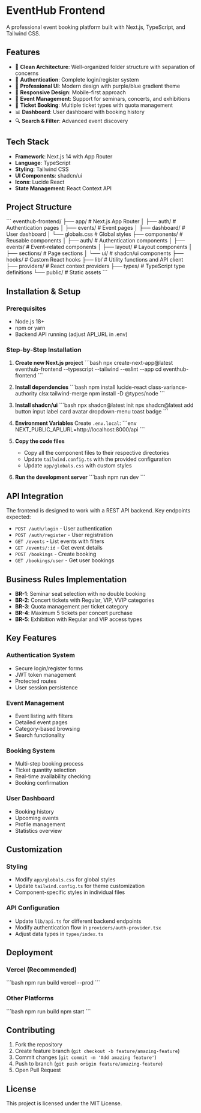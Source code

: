 # EventHub Frontend

A professional event booking platform built with Next.js, TypeScript, and Tailwind CSS.

## Features

- 🎯 **Clean Architecture**: Well-organized folder structure with separation of concerns
- 🔐 **Authentication**: Complete login/register system
- 🎨 **Professional UI**: Modern design with purple/blue gradient theme
- 📱 **Responsive Design**: Mobile-first approach
- 🎪 **Event Management**: Support for seminars, concerts, and exhibitions
- 🎫 **Ticket Booking**: Multiple ticket types with quota management
- 📊 **Dashboard**: User dashboard with booking history
- 🔍 **Search & Filter**: Advanced event discovery

## Tech Stack

- **Framework**: Next.js 14 with App Router
- **Language**: TypeScript
- **Styling**: Tailwind CSS
- **UI Components**: shadcn/ui
- **Icons**: Lucide React
- **State Management**: React Context API

## Project Structure

\`\`\`
eventhub-frontend/
├── app/                    # Next.js App Router
│   ├── auth/              # Authentication pages
│   ├── events/            # Event pages
│   ├── dashboard/         # User dashboard
│   └── globals.css        # Global styles
├── components/            # Reusable components
│   ├── auth/             # Authentication components
│   ├── events/           # Event-related components
│   ├── layout/           # Layout components
│   ├── sections/         # Page sections
│   └── ui/               # shadcn/ui components
├── hooks/                # Custom React hooks
├── lib/                  # Utility functions and API client
├── providers/            # React context providers
├── types/                # TypeScript type definitions
└── public/               # Static assets
\`\`\`

## Installation & Setup

### Prerequisites

- Node.js 18+ 
- npm or yarn
- Backend API running (adjust API_URL in .env)

### Step-by-Step Installation

1. **Create new Next.js project**
   \`\`\`bash
   npx create-next-app@latest eventhub-frontend --typescript --tailwind --eslint --app
   cd eventhub-frontend
   \`\`\`

2. **Install dependencies**
   \`\`\`bash
   npm install lucide-react class-variance-authority clsx tailwind-merge
   npm install -D @types/node
   \`\`\`

3. **Install shadcn/ui**
   \`\`\`bash
   npx shadcn@latest init
   npx shadcn@latest add button input label card avatar dropdown-menu toast badge
   \`\`\`

4. **Environment Variables**
   Create `.env.local`:
   \`\`\`env
   NEXT_PUBLIC_API_URL=http://localhost:8000/api
   \`\`\`

5. **Copy the code files**
   - Copy all the component files to their respective directories
   - Update `tailwind.config.ts` with the provided configuration
   - Update `app/globals.css` with custom styles

6. **Run the development server**
   \`\`\`bash
   npm run dev
   \`\`\`

## API Integration

The frontend is designed to work with a REST API backend. Key endpoints expected:

- `POST /auth/login` - User authentication
- `POST /auth/register` - User registration
- `GET /events` - List events with filters
- `GET /events/:id` - Get event details
- `POST /bookings` - Create booking
- `GET /bookings/user` - Get user bookings

## Business Rules Implementation

- **BR-1**: Seminar seat selection with no double booking
- **BR-2**: Concert tickets with Regular, VIP, VVIP categories
- **BR-3**: Quota management per ticket category
- **BR-4**: Maximum 5 tickets per concert purchase
- **BR-5**: Exhibition with Regular and VIP access types

## Key Features

### Authentication System
- Secure login/register forms
- JWT token management
- Protected routes
- User session persistence

### Event Management
- Event listing with filters
- Detailed event pages
- Category-based browsing
- Search functionality

### Booking System
- Multi-step booking process
- Ticket quantity selection
- Real-time availability checking
- Booking confirmation

### User Dashboard
- Booking history
- Upcoming events
- Profile management
- Statistics overview

## Customization

### Styling
- Modify `app/globals.css` for global styles
- Update `tailwind.config.ts` for theme customization
- Component-specific styles in individual files

### API Configuration
- Update `lib/api.ts` for different backend endpoints
- Modify authentication flow in `providers/auth-provider.tsx`
- Adjust data types in `types/index.ts`

## Deployment

### Vercel (Recommended)
\`\`\`bash
npm run build
vercel --prod
\`\`\`

### Other Platforms
\`\`\`bash
npm run build
npm start
\`\`\`

## Contributing

1. Fork the repository
2. Create feature branch (`git checkout -b feature/amazing-feature`)
3. Commit changes (`git commit -m 'Add amazing feature'`)
4. Push to branch (`git push origin feature/amazing-feature`)
5. Open Pull Request

## License

This project is licensed under the MIT License.
